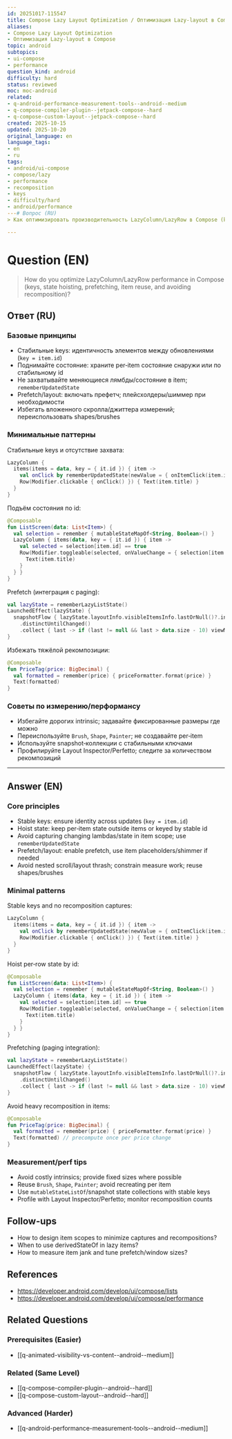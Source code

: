 ```yaml
---
id: 20251017-115547
title: Compose Lazy Layout Optimization / Оптимизация Lazy‑layout в Compose
aliases:
- Compose Lazy Layout Optimization
- Оптимизация Lazy‑layout в Compose
topic: android
subtopics:
- ui-compose
- performance
question_kind: android
difficulty: hard
status: reviewed
moc: moc-android
related:
- q-android-performance-measurement-tools--android--medium
- q-compose-compiler-plugin--jetpack-compose--hard
- q-compose-custom-layout--jetpack-compose--hard
created: 2025-10-15
updated: 2025-10-20
original_language: en
language_tags:
- en
- ru
tags:
- android/ui-compose
- compose/lazy
- performance
- recomposition
- keys
- difficulty/hard
- android/performance
---# Вопрос (RU)
> Как оптимизировать производительность LazyColumn/LazyRow в Compose (keys, подъём состояния, prefetching, переиспользование и избежание рекомпозиции)?

---
```


# Question (EN)
> How do you optimize LazyColumn/LazyRow performance in Compose (keys, state hoisting, prefetching, item reuse, and avoiding recomposition)?

## Ответ (RU)

### Базовые принципы
- Стабильные keys: идентичность элементов между обновлениями (`key = item.id`)
- Поднимайте состояние: храните per‑item состояние снаружи или по стабильному id
- Не захватывайте меняющиеся лямбды/состояние в item; `rememberUpdatedState`
- Prefetch/layout: включать префетч; плейсхолдеры/шиммер при необходимости
- Избегать вложенного скролла/джиттера измерений; переиспользовать shapes/brushes

### Минимальные паттерны

Стабильные keys и отсутствие захвата:
```kotlin
LazyColumn {
  items(items = data, key = { it.id }) { item ->
    val onClick by rememberUpdatedState(newValue = { onItemClick(item.id) })
    Row(Modifier.clickable { onClick() }) { Text(item.title) }
  }
}
```

Подъём состояния по id:
```kotlin
@Composable
fun ListScreen(data: List<Item>) {
  val selection = remember { mutableStateMapOf<String, Boolean>() }
  LazyColumn { items(data, key = { it.id }) { item ->
    val selected = selection[item.id] == true
    Row(Modifier.toggleable(selected, onValueChange = { selection[item.id] = it })) {
      Text(item.title)
    }
  } }
}
```

Prefetch (интеграция с paging):
```kotlin
val lazyState = rememberLazyListState()
LaunchedEffect(lazyState) {
  snapshotFlow { lazyState.layoutInfo.visibleItemsInfo.lastOrNull()?.index }
    .distinctUntilChanged()
    .collect { last -> if (last != null && last > data.size - 10) viewModel.loadMore() }
}
```

Избежать тяжёлой рекомпозиции:
```kotlin
@Composable
fun PriceTag(price: BigDecimal) {
  val formatted = remember(price) { priceFormatter.format(price) }
  Text(formatted)
}
```

### Советы по измерению/перформансу
- Избегайте дорогих intrinsic; задавайте фиксированные размеры где можно
- Переиспользуйте `Brush`, `Shape`, `Painter`; не создавайте per‑item
- Используйте snapshot‑коллекции с стабильными ключами
- Профилируйте Layout Inspector/Perfetto; следите за количеством рекомпозиций

---

## Answer (EN)

### Core principles
- Stable keys: ensure identity across updates (`key = item.id`)
- Hoist state: keep per‑item state outside items or keyed by stable id
- Avoid capturing changing lambdas/state in item scope; use `rememberUpdatedState`
- Prefetch/layout: enable prefetch, use item placeholders/shimmer if needed
- Avoid nested scroll/layout thrash; constrain measure work; reuse shapes/brushes

### Minimal patterns

Stable keys and no recomposition captures:
```kotlin
LazyColumn {
  items(items = data, key = { it.id }) { item ->
    val onClick by rememberUpdatedState(newValue = { onItemClick(item.id) })
    Row(Modifier.clickable { onClick() }) { Text(item.title) }
  }
}
```

Hoist per‑row state by id:
```kotlin
@Composable
fun ListScreen(data: List<Item>) {
  val selection = remember { mutableStateMapOf<String, Boolean>() }
  LazyColumn { items(data, key = { it.id }) { item ->
    val selected = selection[item.id] == true
    Row(Modifier.toggleable(selected, onValueChange = { selection[item.id] = it })) {
      Text(item.title)
    }
  } }
}
```

Prefetching (paging integration):
```kotlin
val lazyState = rememberLazyListState()
LaunchedEffect(lazyState) {
  snapshotFlow { lazyState.layoutInfo.visibleItemsInfo.lastOrNull()?.index }
    .distinctUntilChanged()
    .collect { last -> if (last != null && last > data.size - 10) viewModel.loadMore() }
}
```

Avoid heavy recomposition in items:
```kotlin
@Composable
fun PriceTag(price: BigDecimal) {
  val formatted = remember(price) { priceFormatter.format(price) }
  Text(formatted) // precompute once per price change
}
```

### Measurement/perf tips
- Avoid costly intrinsics; provide fixed sizes where possible
- Reuse `Brush`, `Shape`, `Painter`; avoid recreating per item
- Use `mutableStateListOf`/snapshot state collections with stable keys
- Profile with Layout Inspector/Perfetto; monitor recomposition counts

## Follow-ups
- How to design item scopes to minimize captures and recompositions?
- When to use derivedStateOf in lazy items?
- How to measure item jank and tune prefetch/window sizes?

## References
- https://developer.android.com/develop/ui/compose/lists
- https://developer.android.com/develop/ui/compose/performance

## Related Questions

### Prerequisites (Easier)
- [[q-animated-visibility-vs-content--android--medium]]

### Related (Same Level)
- [[q-compose-compiler-plugin--android--hard]]
- [[q-compose-custom-layout--android--hard]]

### Advanced (Harder)
- [[q-android-performance-measurement-tools--android--medium]]

